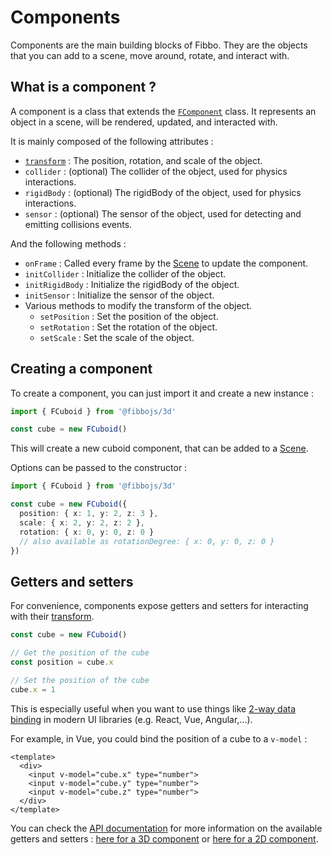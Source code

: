 # Components

Components are the main building blocks of Fibbo. They are the objects that you can add to a scene, move around, rotate, and interact with.

## What is a component ?

A component is a class that extends the [`FComponent`](/api/core/classes/FComponent) class. It represents an object in a scene, will be rendered, updated, and interacted with.

It is mainly composed of the following attributes :
- [`transform`](/guide/transforms) : The position, rotation, and scale of the object.
- `collider` : (optional) The collider of the object, used for physics interactions.
- `rigidBody` : (optional) The rigidBody of the object, used for physics interactions.
- `sensor` : (optional) The sensor of the object, used for detecting and emitting collisions events.

And the following methods :
- `onFrame` : Called every frame by the [Scene](/guide/scene) to update the component.
- `initCollider` : Initialize the collider of the object.
- `initRigidBody` : Initialize the rigidBody of the object.
- `initSensor` : Initialize the sensor of the object.
- Various methods to modify the transform of the object.
  - `setPosition` : Set the position of the object.
  - `setRotation` : Set the rotation of the object.
  - `setScale` : Set the scale of the object.

## Creating a component

To create a component, you can just import it and create a new instance :

```typescript
import { FCuboid } from '@fibbojs/3d'

const cube = new FCuboid()
```

This will create a new cuboid component, that can be added to a [Scene](/guide/scene).

Options can be passed to the constructor :

```typescript
import { FCuboid } from '@fibbojs/3d'

const cube = new FCuboid({
  position: { x: 1, y: 2, z: 3 },
  scale: { x: 2, y: 2, z: 2 },
  rotation: { x: 0, y: 0, z: 0 }
  // also available as rotationDegree: { x: 0, y: 0, z: 0 }
})
```

## Getters and setters

For convenience, components expose getters and setters for interacting with their [transform](/guide/transforms).

```typescript
const cube = new FCuboid()

// Get the position of the cube
const position = cube.x

// Set the position of the cube
cube.x = 1
```

This is especially useful when you want to use things like [2-way data binding](https://en.wikipedia.org/wiki/Data_binding#Two-way_data_binding) in modern UI libraries (e.g. React, Vue, Angular,...).

For example, in Vue, you could bind the position of a cube to a `v-model` :
```vue
<template>
  <div>
    <input v-model="cube.x" type="number">
    <input v-model="cube.y" type="number">
    <input v-model="cube.z" type="number">
  </div>
</template>
```

You can check the [API documentation](/api) for more information on the available getters and setters : [here for a 3D component](/api/3d/classes/FComponent) or [here for a 2D component](/api/2d/classes/FComponent).
